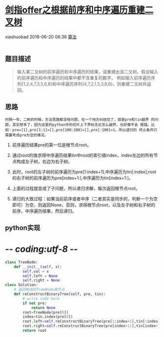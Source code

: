 <div class="blog-article">
    <h1><a href="p.html?p=算法/剑指offer之根据前序和中序遍历重建二叉树" class="title">剑指offer之根据前序和中序遍历重建二叉树</a></h1>
    <span class="author">xiashuobad</span>
    <span class="time">2018-06-20 06:36</span>
    <span><a href="tags.html?t=算法" class="tag">算法</a></span>
    </div>
<br/>

## 题目描述 ##
> 输入某二叉树的前序遍历和中序遍历的结果，请重建出该二叉树。假设输入的前序遍历和中序遍历的结果中都不含重复的数字。
例如输入前序遍历序列{1,2,4,7,3,5,6,8}和中序遍历序列{4,7,2,1,5,3,8,6}，则重建二叉树并返回。

## 思路 ##
`时隔一年，二刷的时候，方法思路都没啥问题，在一个地方纠结住了，就是pre和tin越界
的问题，其实想多了，因为这里的python中的切片上下界标无论怎么越界，也好像不会
报错。比如：pre=[1],pre[1:1]=[],pre[100:200]=[],pre[:100]=1。所以递归的
终止条件只需要考虑pre为空的情况。`
1. 前序遍历结果pre的第一位是根节点root。
2. 通过root的值求得中序遍历结果tin中root的索引值index，index左边的所有节点构成左子树，右边为右子树。

3. 此时，root的左子树的前序遍历为pre[1:index+1],中序遍历为tin[:index];root的右子树的前序遍历为pre[index+1:],中序遍历为tin[index+1:]。
4. 上面的过程就变成了子问题，所以递归求解，每次返回根节点root。
5. 递归的大致过程：如果当前前序或者中序（二者其实是同步的，判断一个为空即可）为空，则返回None，否则，求得根节点root，以及左子树和右子树的前序，中序遍历结果，然后递归。

## python实现 ##
# -*- coding:utf-8 -*-
```python
class TreeNode:
    def __init__(self, x):
        self.val = x
        self.left = None
        self.right = None
class Solution:
    # 返回构造的TreeNode根节点
    def reConstructBinaryTree(self, pre, tin):
        # write code here
        if not pre:
            return None
        root=TreeNode(pre[0])
        index=tin.index(pre[0])
        root.left=self.reConstructBinaryTree(pre[1:index+1],tin[:index])
        root.right=self.reConstructBinaryTree(pre[index+1:],tin[index+1:])
        return root
```